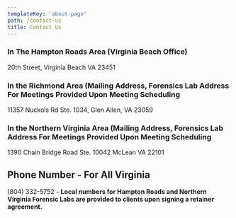 ```yaml
---
templateKey: 'about-page'
path: /contact-us
title: Contact Us
---
```

### In The Hampton Roads Area (Virginia Beach Office)
20th Street, Virginia Beach VA 23451  

### In the Richmond Area (Mailing Address, Forensics Lab Address For Meetings Provided Upon Meeting Scheduling
11357 Nuckols Rd  Ste. 1034, Glen Allen, VA 23059

### In the Northern Virginia Area (Mailing Address, Forensics Lab Address For Meetings Provided Upon Meeting Scheduling
1390 Chain Bridge Road  Ste. 10042 McLean VA 22101  

## Phone Number - For All Virginia
(804) 332-5752 - **Local numbers for Hampton Roads and Northern Virginia Forensic Labs are provided to clients upon signing a retainer agreement.**